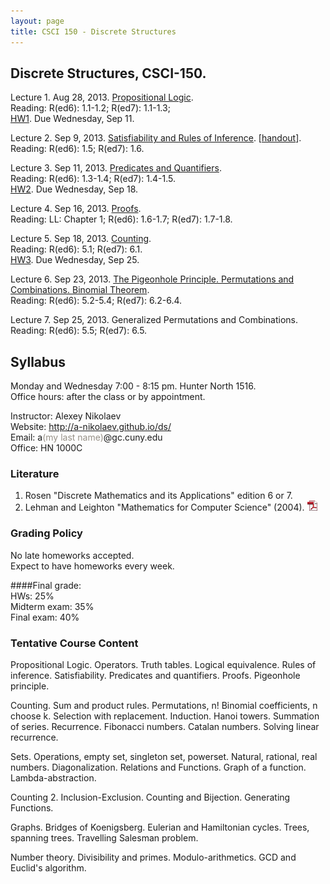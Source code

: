 ```yaml
---
layout: page
title: CSCI 150 - Discrete Structures
---
```


## Discrete Structures, CSCI-150.

Lecture 1. Aug 28, 2013. [Propositional Logic](/ds/docs/lec1.pdf).   
Reading: R(ed6): 1.1-1.2; R(ed7): 1.1-1.3;  
[HW1](/ds/docs/hw1.pdf). Due Wednesday, Sep 11.

Lecture 2. Sep 9, 2013. [Satisfiability and Rules of Inference](/ds/docs/lec2.pdf). [[handout](/ds/docs/cc1.pdf)].  
Reading: R(ed6): 1.5; R(ed7): 1.6.  

Lecture 3. Sep 11, 2013. [Predicates and Quantifiers](/ds/docs/lec3.pdf).   
Reading: R(ed6): 1.3-1.4; R(ed7): 1.4-1.5.   
[HW2](/ds/docs/hw2.pdf). Due Wednesday, Sep 18.

Lecture 4. Sep 16, 2013. [Proofs](/ds/docs/lec4.pdf).  
Reading: LL: Chapter 1; R(ed6): 1.6-1.7; R(ed7): 1.7-1.8.

Lecture 5. Sep 18, 2013. [Counting](/ds/docs/lec5.pdf).  
Reading: R(ed6): 5.1; R(ed7): 6.1.  
[HW3](/ds/docs/hw3.pdf). Due Wednesday, Sep 25.

Lecture 6. Sep 23, 2013. [The Pigeonhole Principle. Permutations and Combinations. Binomial Theorem](/ds/docs/lec6.pdf).  
Reading: R(ed6): 5.2-5.4; R(ed7): 6.2-6.4.

Lecture 7. Sep 25, 2013. Generalized Permutations and Combinations.  
Reading: R(ed6): 5.5; R(ed7): 6.5.

## Syllabus

Monday and Wednesday 7:00 - 8:15 pm. Hunter North 1516.  
Office hours: after the class or by appointment.

Instructor: Alexey Nikolaev  
Website: <http://a-nikolaev.github.io/ds/>  
Email: a<span style="color:#969086;">(my last name)</span>@gc.cuny.edu  
Office: HN 1000C  

### Literature
1. Rosen "Discrete Mathematics and its Applications" edition 6 or 7.
2. Lehman and Leighton "Mathematics for Computer Science" (2004).
[![pdf][pdfimg]](/docs/mit-mathcs.pdf)

### Grading Policy
No late homeworks accepted.  
Expect to have homeworks every week.

####Final grade:    
  HWs: 25%  
  Midterm exam: 35%  
  Final exam: 40%  

### Tentative Course Content
Propositional Logic. Operators. Truth tables. Logical equivalence.
Rules of inference. Satisfiability.
Predicates and quantifiers.
Proofs. Pigeonhole principle.
 
Counting. Sum and product rules.
Permutations, n! Binomial coefficients, n choose k. Selection with replacement.
Induction. Hanoi towers. Summation of series.
Recurrence. Fibonacci numbers. Catalan numbers. Solving linear recurrence.
 
Sets. Operations, empty set, singleton set, powerset.
Natural, rational, real numbers.
Diagonalization. Relations and Functions.
Graph of a function. Lambda-abstraction.
 
Counting 2. Inclusion-Exclusion.
Counting and Bijection. Generating Functions.
 
Graphs. Bridges of Koenigsberg. Eulerian and Hamiltonian cycles.
Trees, spanning trees. Travelling Salesman problem.
 
Number theory. Divisibility and primes. Modulo-arithmetics. GCD and Euclid's algorithm.

[pdfimg]: /img/pdf1.png
